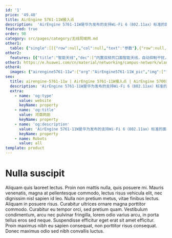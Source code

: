 ```yaml
---
id: '1'
price: '49.40'
title: AirEngine 5761-11W接入点
description:  'AirEngine 5761-11W是华为发布的支持Wi-Fi 6（802.11ax）标准的面板AP。内置智能天线，信号随用户而动，极大地增强用户对无线网络的使用体验。支持2×2 MIMO，2.4GHz和5GHz双频同时提供业务，整机速率可达1.775Gbps。适用于酒店、医院、宿舍等房间密集场所。'
featured: true
order: 98
category: src/pages/category/无线局域网.md
other1: 
  table: {"single":[[{"row":null,"col":null,"text":"参数"},{"row":null,"col":null,"text":"AirEngine 5761-11W"}],[{"row":null,"col":null,"text":"尺寸（宽 x 深 x 高）"},{"row":null,"col":null,"text":"86mm×160mm×38mm"}],[{"row":null,"col":null,"text":"电源输入"},{"row":null,"col":null,"text":"DC：12V±10%\nPoE供电：满足802.3af以太网供电标准\n说明：802.3af时，USB功能受限"}],[{"row":null,"col":null,"text":"最大功耗"},{"row":null,"col":null,"text":"12.7W（不包含USB）\n说明：实际最大功耗遵照不同国家和地区法规而有所不同"}],[{"row":null,"col":null,"text":"最大用户数"},{"row":null,"col":null,"text":"≤1024\n说明：使用环境不同实际用户数存在差异"}],[{"row":null,"col":null,"text":"工作温度"},{"row":null,"col":null,"text":"0℃ ～+40℃"}],[{"row":null,"col":null,"text":"天线类型"},{"row":null,"col":null,"text":"内置智能天线"}],[{"row":null,"col":null,"text":"MIMO:空间流"},{"row":null,"col":null,"text":"2.4GHz: 2×2:2，5GHz：2×2:2"}],[{"row":null,"col":null,"text":"无线协议"},{"row":null,"col":null,"text":"802.11a/b/g/n/ac/ac wave2/ax"}],[{"row":null,"col":null,"text":"最高速率"},{"row":null,"col":null,"text":"1.775Gbps"}]]}
other2:
  features: [{"title":"智能天线","dec":["内置双频共口面智能天线，自动抑制干扰，覆盖半径提升20%，同位置信号强度提升100%，给用户带来稳定无死角的覆盖"]},{"title":"丰富的接口","dec":["提供1x1GE电口，4xGE下行接口，2xRJ45直通口（兼容RJ11）"]},{"title":"云管理","dec":["可通过华为云管理平台对AP设备及业务进行管理和运维，节省网络运维成本"]}]
other3: https://e.huawei.com/cn/material/networking/campus-network/wlan/cfea98297d0d417b8b10bce0d970a697
other4:
  images: {"airengine5761-11w":{"org":"AirEngine5761-11W_pic","img":["front.png","front_bottom.png","front_left.png","front_right.png","rear.png","rear_bottom.png"]}}
seo:
  title: airengine-5761-11w | AirEngine 5761-11W接入点 | AirEngine 5700系列 | 室内接入点 | 无线局域网 | 企业网络
  description: 'AirEngine 5761-11W是华为发布的支持Wi-Fi 6（802.11ax）标准的面板AP。内置智能天线，信号随用户而动，极大地增强用户对无线网络的使用体验。支持2×2 MIMO，2.4GHz和5GHz双频同时提供业务，整机速率可达1.775Gbps。适用于酒店、医院、宿舍等房间密集场所。'
  extra:
    - name: 'og:type'
      value: website
      keyName: property
    - name: 'og:title'
      value: 河南网田
      keyName: property
    - name: 'og:description'
      value: 'AirEngine 5761-11W是华为发布的支持Wi-Fi 6（802.11ax）标准的面板AP。内置智能天线，信号随用户而动，极大地增强用户对无线网络的使用体验。支持2×2 MIMO，2.4GHz和5GHz双频同时提供业务，整机速率可达1.775Gbps。适用于酒店、医院、宿舍等房间密集场所。'
      keyName: property
    - name: Robots
      value: all
template: product
---
```


# Nulla suscipit

Aliquam quis laoreet lectus. Proin non mattis nulla, quis posuere mi. Mauris venenatis, magna at pellentesque commodo, lectus risus vehicula elit, nec dignissim nisl sapien id leo. Nulla non pretium metus, vitae finibus lectus. Aliquam in posuere risus. Curabitur ultrices ornare magna porttitor commodo. Curabitur eu tempor orci, sed pretium quam. Vestibulum condimentum, arcu nec pulvinar fringilla, lorem odio varius arcu, in porta tellus eros sed neque. Suspendisse efficitur eget erat sit amet efficitur. Proin maximus nibh eu sapien consequat, non porttitor risus consequat. Donec maximus odio sed nibh convallis luctus.